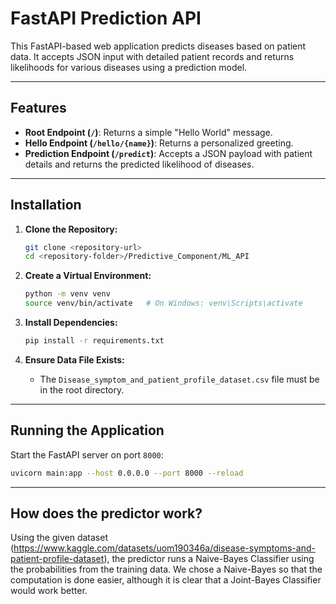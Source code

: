 # FastAPI Prediction API

This FastAPI-based web application predicts diseases based on patient data. It accepts JSON input with detailed patient records and returns likelihoods for various diseases using a prediction model.

---

## Features

- **Root Endpoint (`/`)**: Returns a simple "Hello World" message.
- **Hello Endpoint (`/hello/{name}`)**: Returns a personalized greeting.
- **Prediction Endpoint (`/predict`)**: Accepts a JSON payload with patient details and returns the predicted likelihood of diseases.

---

## Installation

1. **Clone the Repository:**
    ```bash
    git clone <repository-url>
    cd <repository-folder>/Predictive_Component/ML_API
    ```

2. **Create a Virtual Environment:**
    ```bash
    python -m venv venv
    source venv/bin/activate   # On Windows: venv\Scripts\activate
    ```

3. **Install Dependencies:**
    ```bash
    pip install -r requirements.txt
    ```

4. **Ensure Data File Exists:**
   - The `Disease_symptom_and_patient_profile_dataset.csv` file must be in the root directory.

---

## Running the Application

Start the FastAPI server on port `8000`:
```bash
uvicorn main:app --host 0.0.0.0 --port 8000 --reload
```
---
## How does the predictor work?
Using the given dataset (https://www.kaggle.com/datasets/uom190346a/disease-symptoms-and-patient-profile-dataset), the predictor runs a Naive-Bayes Classifier using the probabilities from the training data. We chose a Naive-Bayes so that the computation is done easier, although it is clear that a Joint-Bayes Classifier would work better. 

